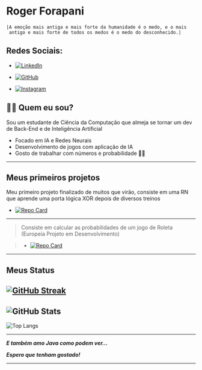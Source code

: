 
# **Roger Forapani** 

~~~
|A emoção mais antiga e mais forte da humanidade é o medo, e o mais
 antigo e mais forte de todos os medos é o medo do desconhecido.|
~~~



## Redes Sociais:

- [![LinkedIn](https://img.shields.io/badge/LinkedIn-00F?style=for-the-badge&logo=linkedin&logoColor=FFF)](https://www.linkedin.com/in/roger-forapani-0b1a36187/)
- [![GitHub](https://img.shields.io/badge/GitHub-000?style=for-the-badge&logo=github)](https://github.com/BobJou)

- [![Instagram](https://img.shields.io/badge/Instagram-5e2129?style=for-the-badge&logo=instagram)](https://www.instagram.com/roger.jmf/)




## 🤷‍♂️ Quem eu sou?
Sou um estudante de Ciência da Computação que almeja se tornar um dev de Back-End e de Inteligência Artificial
- Focado em IA e Redes Neurais
- Desenvolvimento de jogos com aplicação de IA
- Gosto de trabalhar com números e probabilidade 📐🎲
---

## Meus primeiros projetos
Meu primeiro projeto finalizado de muitos que virão, consiste em uma RN que aprende uma porta lógica XOR depois de diversos treinos


- [![Repo Card](https://github-readme-stats.vercel.app/api/pin/?username=BobJou&repo=IA&bg_color=000&border_color=9400d3&show_icons=true&icon_color=30A3DC&title_color=9400d3&text_color=FFF)](https://github.com/BobJou/IA)
---

> Consiste em calcular as probabilidades de um jogo de Roleta (Europeia Projeto em Desenvolvimento)

> - [![Repo Card](https://github-readme-stats.vercel.app/api/pin/?username=BobJou&repo=Roll&bg_color=000&border_color=9400d3&show_icons=true&icon_color=30A3DC&title_color=9400d3&text_color=FFF&show_description=false )](https://github.com/BobJou/Roll)
-----------------------------------------------------------------

## Meus Status

[![GitHub Streak](https://streak-stats.demolab.com/?user=BobJou&theme=tokyonight&background=000&border=30A3DC&dates=FFF)](https://git.io/streak-stats)
---
![GitHub Stats](https://github-readme-stats.vercel.app/api?username=BobJou&theme=transparent&bg_color=000&border_color=9400d3&show_icons=true&icon_color=30A3DC&title_color=9400d3&text_color=FFF)
---
![Top Langs](https://github-readme-stats-git-masterrstaa-rickstaa.vercel.app/api/top-langs/?username=BobJou&bg_color=000&border_color=30A3DC&title_color=9400d3&text_color=FFF)

---
_**E também amo Java como podem ver...**_

_**Espero que tenham gostado!**_

---